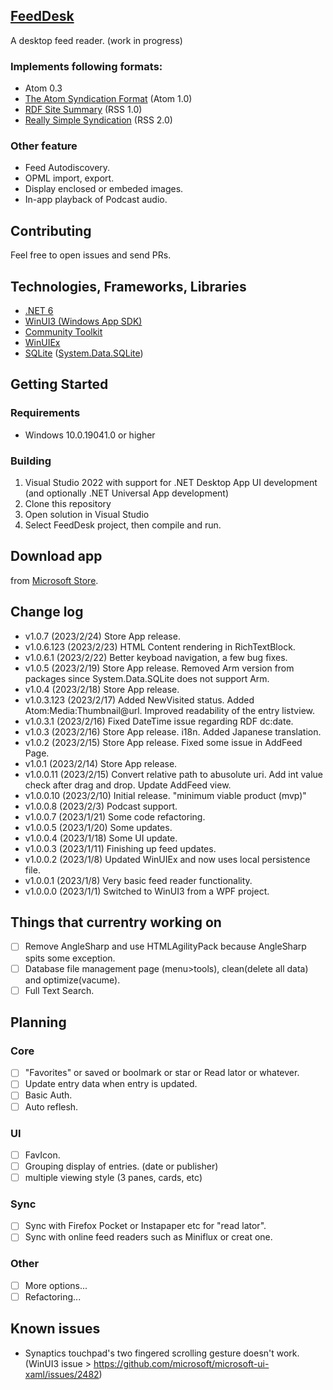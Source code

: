 ﻿
## [FeedDesk](https://torum.github.io/BlogWrite/FeedDesk/)
A desktop feed reader. (work in progress) 

### Implements following formats:  

* Atom 0.3
* [The Atom Syndication Format](https://tools.ietf.org/html/rfc4287) (Atom 1.0)
* [RDF Site Summary](https://www.w3.org/2001/09/rdfprimer/rss.html) (RSS 1.0)
* [Really Simple Syndication](https://validator.w3.org/feed/docs/rss2.html) (RSS 2.0)

### Other feature
* Feed Autodiscovery.
* OPML import, export.
* Display enclosed or embeded images.
* In-app playback of Podcast audio.

## Contributing
Feel free to open issues and send PRs. 

## Technologies, Frameworks, Libraries
* [.NET 6](https://github.com/dotnet/runtime)  
* [WinUI3 (Windows App SDK)](https://github.com/microsoft/WindowsAppSDK) 
* [Community Toolkit](https://github.com/CommunityToolkit) 
* [WinUIEx](https://github.com/dotMorten/WinUIEx)
* [SQLite](https://github.com/sqlite/sqlite) ([System.Data.SQLite](https://system.data.sqlite.org/index.html/doc/trunk/www/index.wiki))

## Getting Started

### Requirements
* Windows 10.0.19041.0 or higher

### Building
1. Visual Studio 2022 with support for .NET Desktop App UI development (and optionally .NET Universal App development)
2. Clone this repository
3. Open solution in Visual Studio
4. Select FeedDesk project, then compile and run.


## Download app
from [Microsoft Store](https://www.microsoft.com/store/apps/9PGDGKFSV6L9).


## Change log
* v1.0.7 (2023/2/24)
 Store App release. 
* v1.0.6.123 (2023/2/23)
 HTML Content rendering in RichTextBlock.
* v1.0.6.1 (2023/2/22)
 Better keyboad navigation, a few bug fixes.
* v1.0.5 (2023/2/19)
 Store App release. 
 Removed Arm version from packages since System.Data.SQLite does not support Arm.
* v1.0.4 (2023/2/18)
 Store App release.
* v1.0.3.123 (2023/2/17)
 Added NewVisited status. Added Atom:Media:Thumbnail@url. Improved readability of the entry listview.
* v1.0.3.1 (2023/2/16)
 Fixed DateTime issue regarding RDF dc:date.
* v1.0.3 (2023/2/16)
 Store App release. i18n. Added Japanese translation.
* v1.0.2 (2023/2/15)
 Store App release. Fixed some issue in AddFeed Page.
* v1.0.1 (2023/2/14)
 Store App release.
* v1.0.0.11 (2023/2/15)
 Convert relative path to abusolute uri.
 Add int value check after drag and drop.
 Update AddFeed view.
* v1.0.0.10 (2023/2/10)
 Initial release. "minimum viable product (mvp)"
* v1.0.0.8 (2023/2/3)
 Podcast support.
* v1.0.0.7 (2023/1/21)
 Some code refactoring.
* v1.0.0.5 (2023/1/20)
 Some updates.
* v1.0.0.4 (2023/1/18)
 Some UI update.
* v1.0.0.3 (2023/1/11)
 Finishing up feed updates.
* v1.0.0.2 (2023/1/8) 
 Updated WinUIEx and now uses local persistence file.
* v1.0.0.1 (2023/1/8) 
 Very basic feed reader functionality. 
* v1.0.0.0 (2023/1/1) 
 Switched to WinUI3 from a WPF project. 

## Things that currentry working on
- [ ] Remove AngleSharp and use HTMLAgilityPack because AngleSharp spits some exception.
- [ ] Database file management page (menu>tools), clean(delete all data) and optimize(vacume).
- [ ] Full Text Search.

## Planning

### Core
- [ ] "Favorites" or saved or boolmark or star or Read lator or whatever.
- [ ] Update entry data when entry is updated.
- [ ] Basic Auth.
- [ ] Auto reflesh.

### UI
- [ ] FavIcon. 
- [ ] Grouping display of entries. (date or publisher)
- [ ] multiple viewing style (3 panes, cards, etc)

### Sync 
- [ ] Sync with Firefox Pocket or Instapaper etc for "read lator".
- [ ] Sync with online feed readers such as Miniflux or creat one.

### Other
- [ ] More options...
- [ ] Refactoring...

## Known issues
* Synaptics touchpad's two fingered scrolling gesture doesn't work. (WinUI3 issue > https://github.com/microsoft/microsoft-ui-xaml/issues/2482)




